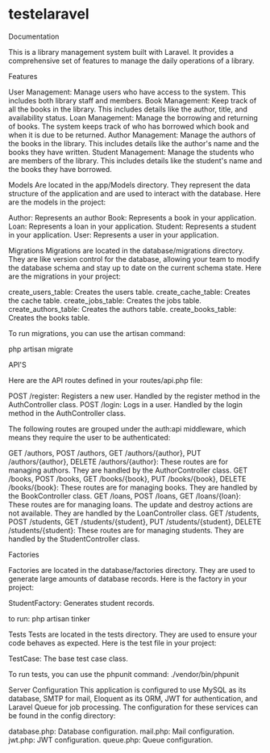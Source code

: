 # testelaravel

Documentation

This is a library management system built with Laravel. It provides a comprehensive set of features to manage the daily operations of a library.

Features

User Management: Manage users who have access to the system. This includes both library staff and members.
Book Management: Keep track of all the books in the library. This includes details like the author, title, and availability status.
Loan Management: Manage the borrowing and returning of books. The system keeps track of who has borrowed which book and when it is due to be returned.
Author Management: Manage the authors of the books in the library. This includes details like the author's name and the books they have written.
Student Management: Manage the students who are members of the library. This includes details like the student's name and the books they have borrowed.

Models
Are located in the app/Models directory. They represent the data structure of the application and are used to interact with the database. Here are the models in the project:

Author: Represents an author
Book: Represents a book in your application.
Loan: Represents a loan in your application.
Student: Represents a student in your application.
User: Represents a user in your application.


Migrations
Migrations are located in the database/migrations directory. They are like version control for the database, allowing your team to modify the database schema and stay up to date on the current schema state. Here are the migrations in your project:


create_users_table: Creates the users table.
create_cache_table: Creates the cache table.
create_jobs_table: Creates the jobs table.
create_authors_table: Creates the authors table.
create_books_table: Creates the books table.

To run migrations, you can use the artisan command:

php artisan migrate


API'S

Here are the API routes defined in your routes/api.php file:

POST /register: Registers a new user. Handled by the register method in the AuthController class.
POST /login: Logs in a user. Handled by the login method in the AuthController class.

The following routes are grouped under the auth:api middleware, which means they require the user to be authenticated:

GET /authors, POST /authors, GET /authors/{author}, PUT /authors/{author}, DELETE /authors/{author}: These routes are for managing authors. They are handled by the AuthorController class.
GET /books, POST /books, GET /books/{book}, PUT /books/{book}, DELETE /books/{book}: These routes are for managing books. They are handled by the BookController class.
GET /loans, POST /loans, GET /loans/{loan}: These routes are for managing loans. The update and destroy actions are not available. They are handled by the LoanController class.
GET /students, POST /students, GET /students/{student}, PUT /students/{student}, DELETE /students/{student}: These routes are for managing students. They are handled by the StudentController class.


Factories

Factories are located in the database/factories directory. They are used to generate large amounts of database records. Here is the factory in your project:

StudentFactory: Generates student records.

to run: php artisan tinker


Tests
Tests are located in the tests directory. They are used to ensure your code behaves as expected. Here is the test file in your project:

TestCase: The base test case class.

To run tests, you can use the phpunit command:
./vendor/bin/phpunit




Server Configuration
This application is configured to use MySQL as its database, SMTP for mail, Eloquent as its ORM, JWT for authentication, and Laravel Queue for job processing. The configuration for these services can be found in the config directory:

database.php: Database configuration.
mail.php: Mail configuration.
jwt.php: JWT configuration.
queue.php: Queue configuration.



